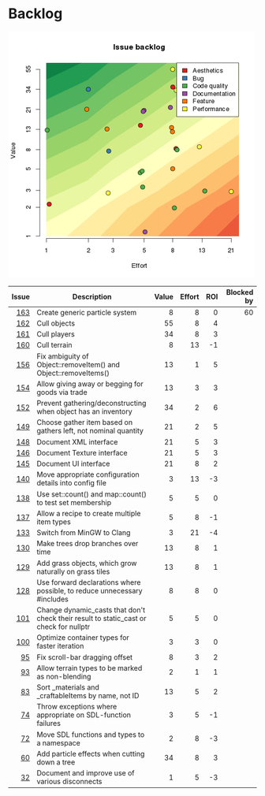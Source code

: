 # Backlog
![Issue backlog](backlog.png)

| Issue | Description | Value | Effort | ROI | Blocked by |
| ----: | ----------- | ----: | -----: | --: | ---------: |
| [163](https://github.com/timgurto/mmo/issues/163) | Create generic particle system | 8 | 8 | 0 | 60 |
| [162](https://github.com/timgurto/mmo/issues/162) | Cull objects | 55 | 8 | 4 |  |
| [161](https://github.com/timgurto/mmo/issues/161) | Cull players | 34 | 8 | 3 |  |
| [160](https://github.com/timgurto/mmo/issues/160) | Cull terrain | 8 | 13 | -1 |  |
| [156](https://github.com/timgurto/mmo/issues/156) | Fix ambiguity of Object::removeItem() and Object::removeItems() | 13 | 1 | 5 |  |
| [154](https://github.com/timgurto/mmo/issues/154) | Allow giving away or begging for goods via trade | 13 | 3 | 3 |  |
| [152](https://github.com/timgurto/mmo/issues/152) | Prevent gathering/deconstructing when object has an inventory | 34 | 2 | 6 |  |
| [149](https://github.com/timgurto/mmo/issues/149) | Choose gather item based on gathers left, not nominal quantity | 21 | 2 | 5 |  |
| [148](https://github.com/timgurto/mmo/issues/148) | Document XML interface | 21 | 5 | 3 |  |
| [146](https://github.com/timgurto/mmo/issues/146) | Document Texture interface | 21 | 5 | 3 |  |
| [145](https://github.com/timgurto/mmo/issues/145) | Document UI interface | 21 | 8 | 2 |  |
| [140](https://github.com/timgurto/mmo/issues/140) | Move appropriate configuration details into config file | 3 | 13 | -3 |  |
| [138](https://github.com/timgurto/mmo/issues/138) | Use set::count() and map::count() to test set membership | 5 | 5 | 0 |  |
| [137](https://github.com/timgurto/mmo/issues/137) | Allow a recipe to create multiple item types | 5 | 8 | -1 |  |
| [133](https://github.com/timgurto/mmo/issues/133) | Switch from MinGW to Clang | 3 | 21 | -4 |  |
| [130](https://github.com/timgurto/mmo/issues/130) | Make trees drop branches over time | 13 | 8 | 1 |  |
| [129](https://github.com/timgurto/mmo/issues/129) | Add grass objects, which grow naturally on grass tiles | 13 | 8 | 1 |  |
| [128](https://github.com/timgurto/mmo/issues/128) | Use forward declarations where possible, to reduce unnecessary #includes | 8 | 8 | 0 |  |
| [101](https://github.com/timgurto/mmo/issues/101) | Change dynamic_casts that don't check their result to static_cast or check for nullptr | 5 | 5 | 0 |  |
| [100](https://github.com/timgurto/mmo/issues/100) | Optimize container types for faster iteration | 3 | 3 | 0 |  |
| [95](https://github.com/timgurto/mmo/issues/95) | Fix scroll-bar dragging offset | 8 | 3 | 2 |  |
| [93](https://github.com/timgurto/mmo/issues/93) | Allow terrain types to be marked as non-blending | 2 | 1 | 1 |  |
| [83](https://github.com/timgurto/mmo/issues/83) | Sort _materials and _craftableItems by name, not ID | 13 | 5 | 2 |  |
| [74](https://github.com/timgurto/mmo/issues/74) | Throw exceptions where appropriate on SDL-function failures | 3 | 5 | -1 |  |
| [72](https://github.com/timgurto/mmo/issues/72) | Move SDL functions and types to a namespace | 2 | 8 | -3 |  |
| [60](https://github.com/timgurto/mmo/issues/60) | Add particle effects when cutting down a tree | 34 | 8 | 3 |  |
| [32](https://github.com/timgurto/mmo/issues/32) | Document and improve use of various disconnects | 1 | 5 | -3 |  |
